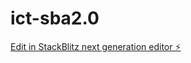 # ict-sba2.0

[Edit in StackBlitz next generation editor ⚡️](https://stackblitz.com/~/github.com/iz0k7/ict-sba2.0)